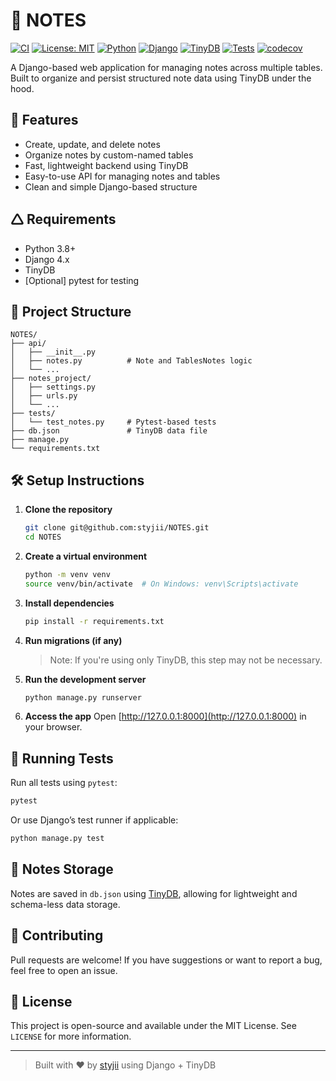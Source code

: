 # 📝 NOTES

[![CI](https://github.com/styjii/NOTES/actions/workflows/ci.yml/badge.svg)](https://github.com/styjii/NOTES/actions/workflows/ci.yml)
[![License: MIT](https://img.shields.io/badge/License-MIT-blue.svg)](LICENSE)
[![Python](https://img.shields.io/badge/Python-3.8+-blue.svg)](https://www.python.org/)
[![Django](https://img.shields.io/badge/Django-4.x-green.svg)](https://www.djangoproject.com/)
[![TinyDB](https://img.shields.io/badge/DB-TinyDB-lightgrey.svg)](https://tinydb.readthedocs.io/)
[![Tests](https://img.shields.io/badge/Tests-pytest-blue.svg)](https://docs.pytest.org/)
[![codecov](https://codecov.io/gh/styjii/NOTES/branch/main/graph/badge.svg)](https://codecov.io/gh/styjii/NOTES)

A Django-based web application for managing notes across multiple tables. Built to organize and persist structured note data using TinyDB under the hood.

## 🚀 Features

- Create, update, and delete notes
- Organize notes by custom-named tables
- Fast, lightweight backend using TinyDB
- Easy-to-use API for managing notes and tables
- Clean and simple Django-based structure

## 🛆 Requirements

- Python 3.8+
- Django 4.x
- TinyDB
- [Optional] pytest for testing

## 📁 Project Structure

```
NOTES/
├── api/
│   ├── __init__.py
│   ├── notes.py          # Note and TablesNotes logic
│   └── ...
├── notes_project/
│   ├── settings.py
│   ├── urls.py
│   └── ...
├── tests/
│   └── test_notes.py     # Pytest-based tests
├── db.json               # TinyDB data file
├── manage.py
└── requirements.txt
```

## 🛠️ Setup Instructions

1. **Clone the repository**
   ```bash
   git clone git@github.com:styjii/NOTES.git
   cd NOTES
   ```

2. **Create a virtual environment**
   ```bash
   python -m venv venv
   source venv/bin/activate  # On Windows: venv\Scripts\activate
   ```

3. **Install dependencies**
   ```bash
   pip install -r requirements.txt
   ```

4. **Run migrations (if any)**
   > Note: If you're using only TinyDB, this step may not be necessary.

5. **Run the development server**
   ```bash
   python manage.py runserver
   ```

6. **Access the app**
   Open [http://127.0.0.1:8000](http://127.0.0.1:8000) in your browser.

## 🧪 Running Tests

Run all tests using `pytest`:

```bash
pytest
```

Or use Django’s test runner if applicable:

```bash
python manage.py test
```

## 🧠 Notes Storage

Notes are saved in `db.json` using [TinyDB](https://tinydb.readthedocs.io/en/latest/), allowing for lightweight and schema-less data storage.

## 🤝 Contributing

Pull requests are welcome! If you have suggestions or want to report a bug, feel free to open an issue.

## 📝 License

This project is open-source and available under the MIT License. See `LICENSE` for more information.

---

> Built with ❤️ by [styjii](https://github.com/styjii) using Django + TinyDB
